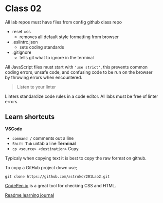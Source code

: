 # Class 02 

All lab repos must have files from config github class repo
+ reset.css
    - removes all default style formatting from browser
+ .eslintrc.json
    - sets coding standards
+ .gitignore
    - tells git what to ignore in the terminal

All JavaScript files must start with `'use strict'`, this prevents common coding errors, unsafe code, and confusing code to be run on the browser by throwing errors when encountered.

> Listen to your linter

Linters standardize code rules in a code editor.  All labs must be free of linter errors.

## Learn shortcuts
**VSCode**
- `command /`  comments out a line
- `Shift Tab`  untab a line
**Terminal**
- `cp <source> <destination>`  Copy 

 Typicaly when copying text it is best to copy the raw format on github.

To copy a GitHub project down use;
 ```Terminal
 git clone https://github.com/astrokd/201Lab2.git
 ```

 [CodePen.io](codepen.io) is a great tool for checking CSS and HTML.

 [Readme learning journal](README.md)

